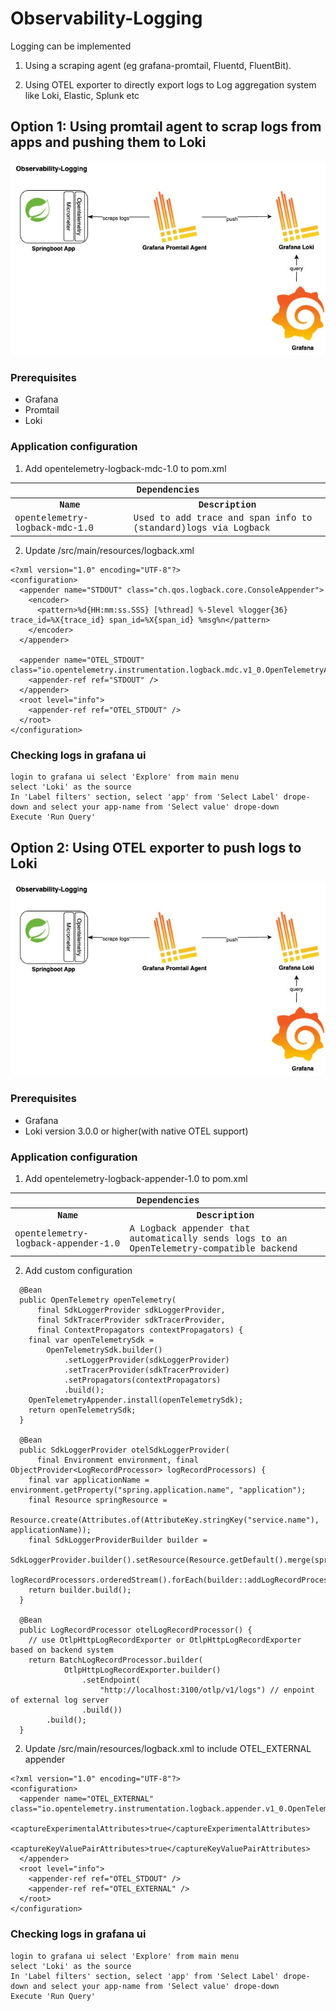 # Observability-Logging

Logging can be implemented

1. Using a scraping agent (eg grafana-promtail, Fluentd, FluentBit).

2. Using OTEL exporter to directly export logs to Log aggregation system like Loki, Elastic, Splunk etc

## Option 1: Using promtail agent to scrap logs from apps and pushing them to Loki

![High Level arch diagram](./images/springboot_observablity-logging-with-promtail.jpg "Observability-Logging with Promtail agent")

### Prerequisites

* Grafana
* Promtail
* Loki

### Application configuration

1. Add opentelemetry-logback-mdc-1.0 to pom.xml

<table style='font-family:"Courier New", Courier, monospace; font-size:100%'>
    <tr>
        <th colspan="2">Dependencies</th>
    </tr>
    <tr>
        <th>Name</th>
        <th>Description</th>
    </tr>
    <tr>
        <td>opentelemetry-logback-mdc-1.0</td>
        <td>Used to add trace and span info to (standard)logs via Logback</td>
    </tr>
</table>

2. Update /src/main/resources/logback.xml

```
<?xml version="1.0" encoding="UTF-8"?>
<configuration>
  <appender name="STDOUT" class="ch.qos.logback.core.ConsoleAppender">
    <encoder>
      <pattern>%d{HH:mm:ss.SSS} [%thread] %-5level %logger{36} trace_id=%X{trace_id} span_id=%X{span_id} %msg%n</pattern>
    </encoder>
  </appender>

  <appender name="OTEL_STDOUT" class="io.opentelemetry.instrumentation.logback.mdc.v1_0.OpenTelemetryAppender">
    <appender-ref ref="STDOUT" />
  </appender>
  <root level="info">
    <appender-ref ref="OTEL_STDOUT" />
  </root>
</configuration>
```

### Checking logs in grafana ui

```
login to grafana ui select 'Explore' from main menu
select 'Loki' as the source 
In 'Label filters' section, select 'app' from 'Select Label' drope-down and select your app-name from 'Select value' drope-down
Execute 'Run Query'
```

## Option 2: Using OTEL exporter to push logs to Loki

![High Level arch diagram](./images/springboot_observablity-logging-with-promtail.jpg "Observability-Logging")

### Prerequisites

* Grafana
* Loki version 3.0.0 or higher(with native OTEL support)

### Application configuration

1. Add opentelemetry-logback-appender-1.0 to pom.xml

<table style='font-family:"Courier New", Courier, monospace; font-size:100%'>
    <tr>
        <th colspan="2">Dependencies</th>
    </tr>
    <tr>
        <th>Name</th>
        <th>Description</th>
    </tr>
    <tr>
        <td>opentelemetry-logback-appender-1.0</td>
        <td>A Logback appender that automatically sends logs to an OpenTelemetry-compatible backend</td>
    </tr>
</table>

2. Add custom configuration

```
  @Bean
  public OpenTelemetry openTelemetry(
      final SdkLoggerProvider sdkLoggerProvider,
      final SdkTracerProvider sdkTracerProvider,
      final ContextPropagators contextPropagators) {
    final var openTelemetrySdk =
        OpenTelemetrySdk.builder()
            .setLoggerProvider(sdkLoggerProvider)
            .setTracerProvider(sdkTracerProvider)
            .setPropagators(contextPropagators)
            .build();
    OpenTelemetryAppender.install(openTelemetrySdk);
    return openTelemetrySdk;
  }

  @Bean
  public SdkLoggerProvider otelSdkLoggerProvider(
      final Environment environment, final ObjectProvider<LogRecordProcessor> logRecordProcessors) {
    final var applicationName = environment.getProperty("spring.application.name", "application");
    final Resource springResource =
        Resource.create(Attributes.of(AttributeKey.stringKey("service.name"), applicationName));
    final SdkLoggerProviderBuilder builder =
        SdkLoggerProvider.builder().setResource(Resource.getDefault().merge(springResource));
    logRecordProcessors.orderedStream().forEach(builder::addLogRecordProcessor);
    return builder.build();
  }

  @Bean
  public LogRecordProcessor otelLogRecordProcessor() {
    // use OtlpHttpLogRecordExporter or OtlpHttpLogRecordExporter based on backend system
    return BatchLogRecordProcessor.builder(
            OtlpHttpLogRecordExporter.builder()
                .setEndpoint(
                    "http://localhost:3100/otlp/v1/logs") // enpoint of external log server
                .build())
        .build();
  }
```

2. Update /src/main/resources/logback.xml to include OTEL_EXTERNAL appender

```
<?xml version="1.0" encoding="UTF-8"?>
<configuration>
  <appender name="OTEL_EXTERNAL" class="io.opentelemetry.instrumentation.logback.appender.v1_0.OpenTelemetryAppender">
    <captureExperimentalAttributes>true</captureExperimentalAttributes>
    <captureKeyValuePairAttributes>true</captureKeyValuePairAttributes>
  </appender>
  <root level="info">
    <appender-ref ref="OTEL_STDOUT" />
    <appender-ref ref="OTEL_EXTERNAL" />
  </root>
</configuration>
```

### Checking logs in grafana ui

```
login to grafana ui select 'Explore' from main menu
select 'Loki' as the source 
In 'Label filters' section, select 'app' from 'Select Label' drope-down and select your app-name from 'Select value' drope-down
Execute 'Run Query'
```


